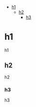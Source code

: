<!--toc-->
* <a href="#h1">h1</a>
  * <a href="#h2">h2</a>
    * <a href="#h3">h3</a>


<a name="h1"></a>
# h1

h1

<a name="h2"></a>
## h2

h2

<a name="h3"></a>
### h3

h3
